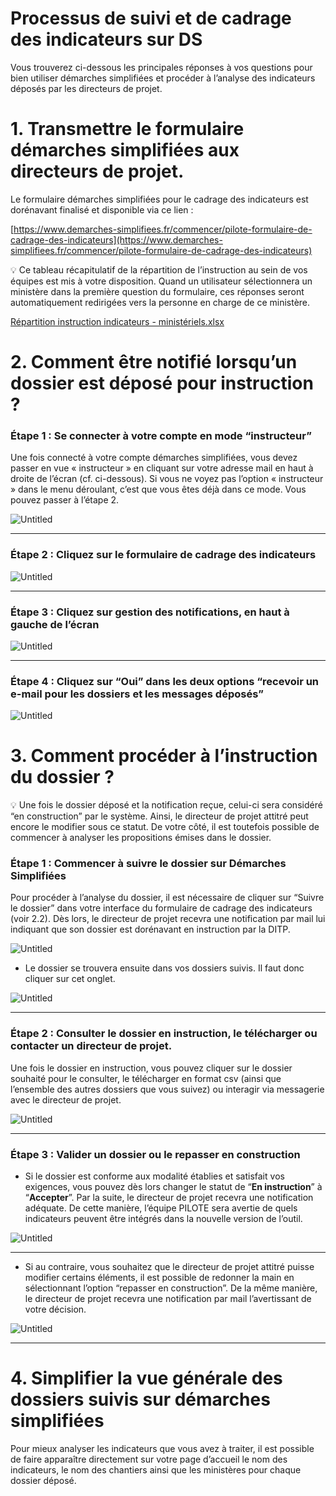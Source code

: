 # Processus de suivi et de cadrage des indicateurs sur DS

Vous trouverez ci-dessous les principales réponses à vos questions pour bien utiliser démarches simplifiées et procéder à l’analyse des indicateurs déposés par les directeurs de projet. 

# 1. Transmettre le formulaire démarches simplifiées aux directeurs de projet.

Le formulaire démarches simplifiées pour le cadrage des indicateurs est dorénavant finalisé et disponible via ce lien : 

[https://www.demarches-simplifiees.fr/commencer/pilote-formulaire-de-cadrage-des-indicateurs](https://www.demarches-simplifiees.fr/commencer/pilote-formulaire-de-cadrage-des-indicateurs)
 

<aside>
💡 Ce tableau récapitulatif de la répartition de l’instruction au sein de vos équipes est mis à votre disposition. Quand un utilisateur sélectionnera un ministère dans la première question du formulaire, ces réponses seront automatiquement redirigées vers la personne en charge de ce ministère.

[Répartition instruction indicateurs - ministériels.xlsx](Processus%20de%20suivi%20et%20de%20cadrage%20des%20indicateurs%20s%20382f0cb424794e3094db5d226c214dcc/Rpartition_instruction_indicateurs_-_ministriels.xlsx)

</aside>

# 2. Comment être notifié lorsqu’un dossier est déposé pour instruction ?

### Étape 1 : Se connecter à votre compte en mode “instructeur”

Une fois connecté à votre compte démarches simplifiées, vous devez passer en vue « instructeur » en cliquant sur votre adresse mail en haut à droite de l’écran (cf. ci-dessous). Si vous ne voyez pas l’option « instructeur » dans le menu déroulant, c’est que vous êtes déjà dans ce mode. Vous pouvez passer à l’étape 2. 

![Untitled](Processus%20de%20suivi%20et%20de%20cadrage%20des%20indicateurs%20s%20382f0cb424794e3094db5d226c214dcc/Untitled.png)

---

### Étape 2 : Cliquez sur le formulaire de cadrage des indicateurs

![Untitled](Processus%20de%20suivi%20et%20de%20cadrage%20des%20indicateurs%20s%20382f0cb424794e3094db5d226c214dcc/Untitled%201.png)

---

### Étape 3 : Cliquez sur gestion des notifications, en haut à gauche de l’écran

![Untitled](Processus%20de%20suivi%20et%20de%20cadrage%20des%20indicateurs%20s%20382f0cb424794e3094db5d226c214dcc/Untitled%202.png)

---

### Étape 4 : Cliquez sur “Oui” dans les deux options “recevoir un e-mail pour les dossiers et les messages déposés”

![Untitled](Processus%20de%20suivi%20et%20de%20cadrage%20des%20indicateurs%20s%20382f0cb424794e3094db5d226c214dcc/Untitled%203.png)

# 3. Comment procéder à l’instruction du dossier ?

<aside>
💡 Une fois le dossier déposé et la notification reçue, celui-ci sera considéré “en construction” par le système. Ainsi, le directeur de projet attitré peut encore le modifier sous ce statut.  De votre côté, il est toutefois possible de commencer à analyser les propositions émises dans le dossier.

</aside>

### Étape 1 : Commencer à suivre le dossier sur Démarches Simplifiées

Pour procéder à l’analyse du dossier, il est nécessaire de cliquer sur “Suivre le dossier” dans votre interface du formulaire de cadrage des indicateurs (voir 2.2). Dès lors, le directeur de projet recevra une notification par mail lui indiquant que son dossier est dorénavant en instruction par la DITP.

![Untitled](Processus%20de%20suivi%20et%20de%20cadrage%20des%20indicateurs%20s%20382f0cb424794e3094db5d226c214dcc/Untitled%204.png)

- Le dossier se trouvera ensuite dans vos dossiers suivis. Il faut donc cliquer sur cet onglet.

![Untitled](Processus%20de%20suivi%20et%20de%20cadrage%20des%20indicateurs%20s%20382f0cb424794e3094db5d226c214dcc/Untitled%205.png)

---

### Étape 2 : Consulter le dossier en instruction, le télécharger ou contacter un directeur de projet.

Une fois le dossier en instruction, vous pouvez cliquer sur le dossier souhaité pour le consulter, le télécharger en format csv (ainsi que l’ensemble des autres dossiers que vous suivez) ou interagir via messagerie avec le directeur de projet.

![Untitled](Processus%20de%20suivi%20et%20de%20cadrage%20des%20indicateurs%20s%20382f0cb424794e3094db5d226c214dcc/Untitled%206.png)

---

### Étape 3 : Valider un dossier ou le repasser en construction

- Si le dossier est conforme aux modalité établies et satisfait vos exigences, vous pouvez dès lors changer le statut de “**En instruction**” à “**Accepter**”. Par la suite, le directeur de projet recevra une notification adéquate. De cette manière, l’équipe PILOTE sera avertie de quels indicateurs peuvent être intégrés dans la nouvelle version de l’outil.

![Untitled](Processus%20de%20suivi%20et%20de%20cadrage%20des%20indicateurs%20s%20382f0cb424794e3094db5d226c214dcc/Untitled%207.png)

---

- Si au contraire, vous souhaitez que le directeur de projet attitré puisse modifier certains éléments, il est possible de redonner la main en sélectionnant l’option “repasser en construction”. De la même manière, le directeur de projet recevra une notification par mail l’avertissant de votre décision.

![Untitled](Processus%20de%20suivi%20et%20de%20cadrage%20des%20indicateurs%20s%20382f0cb424794e3094db5d226c214dcc/Untitled%208.png)

---

# 4. Simplifier la vue générale des dossiers suivis sur démarches simplifiées

Pour mieux analyser les indicateurs que vous avez à traiter, il est possible de faire apparaître directement sur votre page d’accueil le nom des indicateurs, le nom des chantiers ainsi que les ministères pour chaque dossier déposé.
